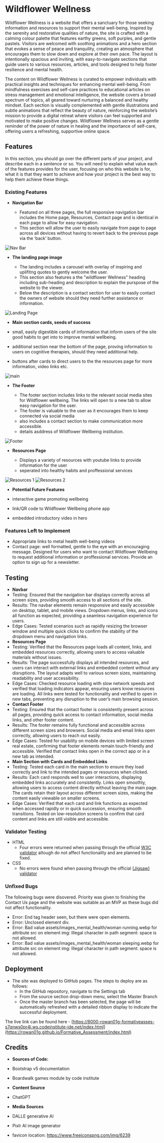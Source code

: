 # Wildflower Wellness


Wildflower Wellness is a website that offers a sanctuary for those seeking information and resources to support their mental well-being. Inspired by the serenity and restorative qualities of nature, the site is crafted with a calming colour palette that features earthy greens, soft purples, and gentle pastels. Visitors are welcomed with soothing animations and a hero section that evokes a sense of peace and tranquility, creating an atmosphere that encourages them to slow down and explore at their own pace. The layout is intentionally spacious and inviting, with easy-to-navigate sections that guide users to various resources, articles, and tools designed to help foster resilience and mental health.

The content on Wildflower Wellness is curated to empower individuals with practical insights and techniques for enhancing mental well-being. From mindfulness exercises and self-care practices to educational articles on stress management and emotional intelligence, the website covers a broad spectrum of topics, all geared toward nurturing a balanced and healthy mindset. Each section is visually complemented with gentle illustrations and subtle animations that reflect the beauty of nature, reinforcing the website’s mission to provide a digital retreat where visitors can feel supported and motivated to make positive changes. Wildflower Wellness serves as a gentle reminder of the power of nature in healing and the importance of self-care, offering users a refreshing, supportive online space. 

## Features 

In this section, you should go over the different parts of your project, and describe each in a sentence or so. You will need to explain what value each of the features provides for the user, focusing on who this website is for, what it is that they want to achieve and how your project is the best way to help them achieve these things.

### Existing Features

- __Navigation Bar__

  - Featured on all three pages, the full responsive navigation bar includes the Home page, Resources, Contact page and is identical in each page to allow for easy navigation.
  - This section will allow the user to easily navigate from page to page across all devices without having to revert back to the previous page via the ‘back’ button. 

![Nav Bar](/assets/images/screenshots/navbar.PNG)

- __The landing page image__

  - The landing includes a carousel with overlay of inspiring and uplifitng quotes to gently welcome the user. 
  - This section also features a the "wildflower Wellness" heading including sub-heading and description to explain the purspose of the website to the viewer.
  - Below the description is a contact section for user to easily contact the owners of website should they need further assistance or information.

![Landing Page](/assets/images/screenshots/landing_page.PNG)


- __Main section cards, seeds of success__

- small, easily digestible cards of information that inform users of the site good habits to get into to improve mental wellbeing.
- additional section near the bottom of the page, proving information to users on cognitive therapies, should they need additional help.
- buttons after cards to direct users to the the resources page for more information, video links etc.

![main](/assets/images/screenshots/main.PNG)

- __The Footer__ 

  - The footer section includes links to the relevant social media sites for Wildflower wellbeing. The links will open to a new tab to allow easy navigation for the user. 
  - The footer is valuable to the user as it encourages them to keep connected via social media
  - also includes a contact section to make communication more accessible.
  - details asddress of Wildflower Wellbeing institution. 

![Footer](/assets/images/screenshots/footer.PNG)

- __Resources Page__

  - Displays a variety of resources with youtube links to provide information for the user
  - seperated into healthy habits and proffessional services

![Resources 1](/assets/images/screenshots/resources_1.PNG)
![Resources 2](/assets/images/screenshots/resources_2.PNG)

- __Potential Future Features__

- interactive game promoting wellbeing
- link/QR code to Wildflower Wellbeing phone app
- embedded introductory video in hero

### Features Left to Implement
- Appropriate links to metal health well-being videos
- Contact page: well formatted, gentle to the eye with an encouraging message. Designed for users who want to contact Wildflower Wellbeing to request additional information or proffessional services. Provide an option to sign up for a newsletter. 


## Testing 

- __Navbar__
- Testing: Ensured that the navigation bar displays correctly across all screen sizes, providing smooth access to all sections of the site.
- Results: The navbar elements remain responsive and easily accessible on desktop, tablet, and mobile views. Dropdown menus, links, and icons all function as expected, providing a seamless navigation experience for users.
- Edge Cases: Tested scenarios such as rapidly resizing the browser window and multiple quick clicks to confirm the stability of the dropdown menu and navigation links.
- __Resources Page__
- Testing: Verified that the Resources page loads all content, links, and embedded resources correctly, allowing users to access valuable materials without issues.
- Results: The page successfully displays all intended resources, and users can interact with external links and embedded content without any disruptions. The layout adapts well to various screen sizes, maintaining readability and user accessibility.
- Edge Cases: Checked resource loading with slow network speeds and verified that loading indicators appear, ensuring users know resources are loading. All links were tested for functionality and verified to open in new tabs, preventing any disruption to the user’s main browsing session.
- __Contact Footer__
- Testing: Ensured that the contact footer is consistently present across all pages, providing quick access to contact information, social media links, and other footer content.
- Results: The footer remains fully functional and accessible across different screen sizes and browsers. Social media and email links open correctly, allowing users to reach out easily.
- Edge Cases: Tested for usability on mobile devices with limited screen real estate, confirming that footer elements remain touch-friendly and accessible. Verified that contact links open in the correct app or in a new tab as intended.
- __Main Section with Cards and Embedded Links__
- Testing: Tested each card in the main section to ensure they load correctly and link to the intended pages or resources when clicked.
- Results: Each card responds well to user interactions, displaying embedded links accurately and consistently. Links open smoothly, allowing users to access content directly without leaving the main page. The cards retain their layout across different screen sizes, making the content easily viewable on smaller screens.
- Edge Cases: Verified that each card and link functions as expected when accessed rapidly or in quick succession, ensuring smooth transitions. Tested on low-resolution screens to confirm that card content and links are still visible and accessible.

### Validator Testing 

- HTML
  - Four errors were returned when passing through the official [W3C validator](https://validator.w3.org/nu/?doc=https%3A%2F%2Fcode-institute-org.github.io%2Flove-running-2.0%2Findex.html) altough do not affect functionality and are planned to be fixed.
- CSS
  - No errors were found when passing through the official [(Jigsaw) validator](https://jigsaw.w3.org/css-validator/validator?uri=https%3A%2F%2Fvalidator.w3.org%2Fnu%2F%3Fdoc%3Dhttps%253A%252F%252Fcode-institute-org.github.io%252Flove-running-2.0%252Findex.html&profile=css3svg&usermedium=all&warning=1&vextwarning=&lang=en#css)

### Unfixed Bugs

The following bugs were disovered. Priority was given to finishing the Contact Us page and the website was suitable as an MVP as these bugs did not affect functionality. 
- Error: End tag header seen, but there were open elements.
- Error: Unclosed element div.
- Error: Bad value assets/images_mental_health/woman running.webp for attribute src on element img: Illegal character in path segment: space is not allowed.
- Error: Bad value assets/images_mental_health/woman sleeping.webp for attribute src on element img: Illegal character in path segment: space is not allowed.

## Deployment

- The site was deployed to GitHub pages. The steps to deploy are as follows: 
  - In the GitHub repository, navigate to the Settings tab 
  - From the source section drop-down menu, select the Master Branch
  - Once the master branch has been selected, the page will be automatically refreshed with a detailed ribbon display to indicate the successful deployment. 

The live link can be found here - [https://8000-rowan01g-formativeasses-s7qnws0pr4i.ws.codeinstitute-ide.net/index.html](https://rowan01g.github.io/Formative_Assessment/index.html)


## Credits 

- __Sources of Code:__ 
- Bootstrap v5 documentation
- Boardwalk games module by code institute

- __Content Source__ 
- ChatGPT 

- __Media Sources__
- DALLE generative AI 
- Pixlr AI image generator
- favicon location: https://www.freeiconspng.com/img/6239
